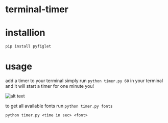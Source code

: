# terminal-timer

# installion
    
    pip install pyfiglet



# usage
add a timer to your terminal
simply run `python timer.py 60` in your terminal and it will start a timer for one minute you!

![alt text](https://user-images.githubusercontent.com/18407635/200200762-725dd6a2-dce1-4757-94f4-26dbbabff81c.jpg)

to get all available fonts run `python timer.py fonts`

    python timer.py <time in sec> <font>
